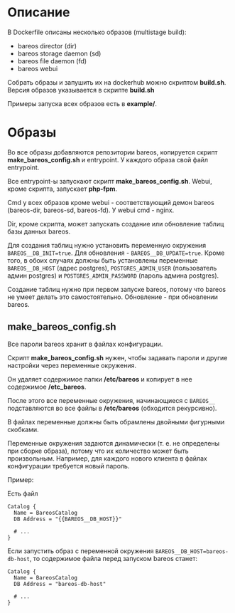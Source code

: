# Описание

В Dockerfile описаны несколько образов (multistage build):

- bareos director (dir)
- bareos storage daemon (sd)
- bareos file daemon (fd)
- bareos webui

Собрать образы и запушить их на dockerhub можно скриптом **build.sh**.
Версия образов указывается в скрипте **build.sh**

Примеры запуска всех образов есть в **example/**.


# Образы

Во все образы добавляются репозитории bareos, копируется скрипт **make_bareos_config.sh** и
entrypoint. У каждого образа свой файл entrypoint.

Все entrypoint-ы запускают скрипт **make_bareos_config.sh**.
Webui, кроме скрипта, запускает **php-fpm**.

Cmd у всех образов кроме webui - соответствующий демон bareos (bareos-dir, bareos-sd, bareos-fd).
У webui cmd - nginx.

Dir, кроме скрипта, может запускать создание или обновление таблиц базы данных bareos.

Для создания таблиц нужно установить переменную окружения ``BAREOS__DB_INIT=true``. Для обновления -
``BAREOS__DB_UPDATE=true``. Кроме того, в обоих случаях должны быть установлены переменные
``BAREOS__DB_HOST`` (адрес postgres), ``POSTGRES_ADMIN_USER`` (пользователь админ postgres) и
``POSTGRES_ADMIN_PASSWORD`` (пароль админа postgres).

Создание таблиц нужно при первом запуске bareos, потому что bareos не умеет делать это
самостоятельно. Обновление - при обновлении bareos.

## make_bareos_config.sh

Все пароли bareos хранит в файлах конфигурации.

Скрипт **make_bareos_config.sh** нужен, чтобы задавать пароли и другие настройки через переменные
окружения.

Он удаляет содержимое папки **/etc/bareos** и копирует в нее содержимое **/etc_bareos**.

После этого все переменные окружения, начинающиеся с ``BAREOS__`` подставляются во все файлы
в **/etc/bareos** (обходится рекурсивно).

В файлах переменные должны быть обрамлены двойными фигурными скобками.

Переменные окружения задаются динамически (т. е. не определены при сборке образа), потому что
их количество может быть произвольным. Например, для каждого нового клиента в файлах конфигурации
требуется новый пароль.

Пример:

Есть файл

```nginx
Catalog {
  Name = BareosCatalog
  DB Address = "{{BAREOS__DB_HOST}}"

  # ...
}
```

Если запустить образ с переменной окружения ``BAREOS__DB_HOST=bareos-db-host``, то
содержимое файла перед запуском bareos станет:

```nginx
Catalog {
  Name = BareosCatalog
  DB Address = "bareos-db-host"

  # ...
}
```


